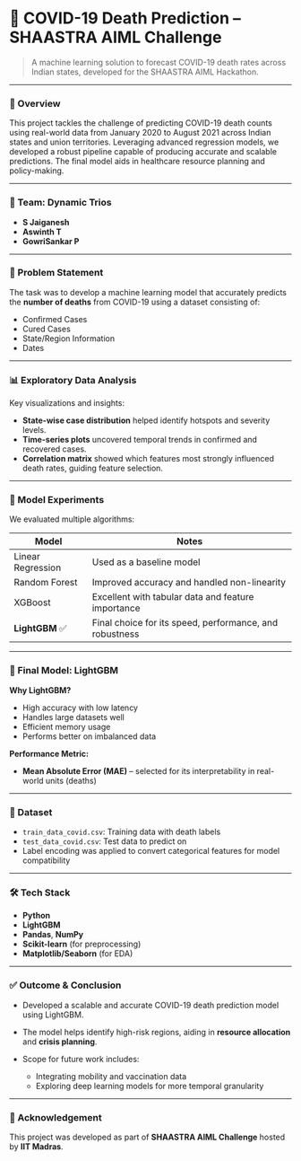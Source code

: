 # 🦠 COVID-19 Death Prediction – SHAASTRA AIML Challenge

> A machine learning solution to forecast COVID-19 death rates across Indian states, developed for the SHAASTRA AIML Hackathon.

---

### 📌 Overview

This project tackles the challenge of predicting COVID-19 death counts using real-world data from January 2020 to August 2021 across Indian states and union territories. Leveraging advanced regression models, we developed a robust pipeline capable of producing accurate and scalable predictions. The final model aids in healthcare resource planning and policy-making.

---

### 👥 Team: Dynamic Trios

* **S Jaiganesh**
* **Aswinth T**
* **GowriSankar P**

---

### 🌟 Problem Statement

The task was to develop a machine learning model that accurately predicts the **number of deaths** from COVID-19 using a dataset consisting of:

* Confirmed Cases
* Cured Cases
* State/Region Information
* Dates

---

### 📊 Exploratory Data Analysis

Key visualizations and insights:

* **State-wise case distribution** helped identify hotspots and severity levels.
* **Time-series plots** uncovered temporal trends in confirmed and recovered cases.
* **Correlation matrix** showed which features most strongly influenced death rates, guiding feature selection.

---

### 🧪 Model Experiments

We evaluated multiple algorithms:

| Model             | Notes                                                   |
| ----------------- | ------------------------------------------------------- |
| Linear Regression | Used as a baseline model                                |
| Random Forest     | Improved accuracy and handled non-linearity             |
| XGBoost           | Excellent with tabular data and feature importance      |
| **LightGBM** ✅    | Final choice for its speed, performance, and robustness |

---

### 🧠 Final Model: LightGBM

**Why LightGBM?**

* High accuracy with low latency
* Handles large datasets well
* Efficient memory usage
* Performs better on imbalanced data

**Performance Metric:**

* **Mean Absolute Error (MAE)** – selected for its interpretability in real-world units (deaths)

---

### 📁 Dataset

* `train_data_covid.csv`: Training data with death labels
* `test_data_covid.csv`: Test data to predict on
* Label encoding was applied to convert categorical features for model compatibility

---

### 🛠️ Tech Stack

* **Python**
* **LightGBM**
* **Pandas**, **NumPy**
* **Scikit-learn** (for preprocessing)
* **Matplotlib/Seaborn** (for EDA)


---

### ✅ Outcome & Conclusion

* Developed a scalable and accurate COVID-19 death prediction model using LightGBM.
* The model helps identify high-risk regions, aiding in **resource allocation** and **crisis planning**.
* Scope for future work includes:

  * Integrating mobility and vaccination data
  * Exploring deep learning models for more temporal granularity

---


### 📣 Acknowledgement

This project was developed as part of **SHAASTRA AIML Challenge** hosted by **IIT Madras**.
